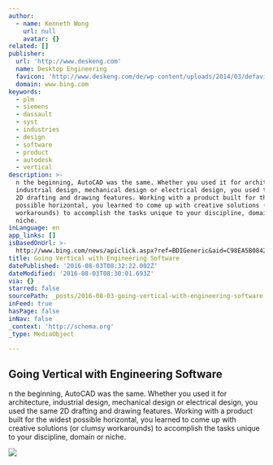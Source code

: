 ```yaml
---
author:
  - name: Kenneth Wong
    url: null
    avatar: {}
related: []
publisher:
  url: 'http://www.deskeng.com'
  name: Desktop Engineering
  favicon: 'http://www.deskeng.com/de/wp-content/uploads/2014/03/defavicon.ico'
  domain: www.bing.com
keywords:
  - plm
  - siemens
  - dassault
  - syst
  - industries
  - design
  - software
  - product
  - autodesk
  - vertical
description: >-
  n the beginning, AutoCAD was the same. Whether you used it for architecture,
  industrial design, mechanical design or electrical design, you used the same
  2D drafting and drawing features. Working with a product built for the widest
  possible horizontal, you learned to come up with creative solutions (or clumsy
  workarounds) to accomplish the tasks unique to your discipline, domain or
  niche.
inLanguage: en
app_links: []
isBasedOnUrl: >-
  http://www.bing.com/news/apiclick.aspx?ref=BDIGeneric&aid=C98EA5B0842DBB9405BBF071E1DA7651077B1B5B&tid=231271D3C4CB4514A07073A6D882AA6B&url=http%3a%2f%2fwww.deskeng.com%2fde%2fgoing-vertical-with-engineering-software%2f&c=7912938717547791719&mkt=en-us
title: Going Vertical with Engineering Software
datePublished: '2016-08-03T08:32:22.002Z'
dateModified: '2016-08-03T08:30:01.693Z'
via: {}
starred: false
sourcePath: _posts/2016-08-03-going-vertical-with-engineering-software.md
inFeed: true
hasPage: false
inNav: false
_context: 'http://schema.org'
_type: MediaObject

---
```

<article style=""><h1>Going Vertical with Engineering Software</h1><p>n the beginning, AutoCAD was the same. Whether you used it for architecture, industrial design, mechanical design or electrical design, you used the same 2D drafting and drawing features. Working with a product built for the widest possible horizontal, you learned to come up with creative solutions (or clumsy workarounds) to accomplish the tasks unique to your discipline, domain or niche.</p><img src="http://www.deskeng.com/de/wp-content/uploads/2016/08/Dassault-LHP-Cave-1-hi-res-a.jpg" /></article>